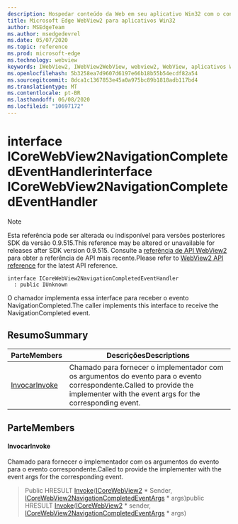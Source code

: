```yaml
---
description: Hospedar conteúdo da Web em seu aplicativo Win32 com o controle WebView2 do Microsoft Edge
title: Microsoft Edge WebView2 para aplicativos Win32
author: MSEdgeTeam
ms.author: msedgedevrel
ms.date: 05/07/2020
ms.topic: reference
ms.prod: microsoft-edge
ms.technology: webview
keywords: IWebView2, IWebView2WebView, webview2, WebView, aplicativos Win32, Win32, Edge, ICoreWebView2, ICoreWebView2Controller, controle do navegador, HTML Edge
ms.openlocfilehash: 5b3258ea7d9607d6197e66b18b55b54ecdf82a54
ms.sourcegitcommit: 8dca1c1367853e45a0a975bc89b1818adb117bd4
ms.translationtype: MT
ms.contentlocale: pt-BR
ms.lasthandoff: 06/08/2020
ms.locfileid: "10697172"
---
```

# <span data-ttu-id="f017a-104">interface ICoreWebView2NavigationCompletedEventHandler</span><span class="sxs-lookup"><span data-stu-id="f017a-104">interface ICoreWebView2NavigationCompletedEventHandler</span></span> 

> [!NOTE]
> <span data-ttu-id="f017a-105">Esta referência pode ser alterada ou indisponível para versões posteriores SDK da versão 0.9.515.</span><span class="sxs-lookup"><span data-stu-id="f017a-105">This reference may be altered or unavailable for releases after SDK version 0.9.515.</span></span> <span data-ttu-id="f017a-106">Consulte a [referência de API WebView2](../../../webview2-api-reference.md) para obter a referência de API mais recente.</span><span class="sxs-lookup"><span data-stu-id="f017a-106">Please refer to [WebView2 API reference](../../../webview2-api-reference.md) for the latest API reference.</span></span>

```
interface ICoreWebView2NavigationCompletedEventHandler
  : public IUnknown
```

<span data-ttu-id="f017a-107">O chamador implementa essa interface para receber o evento NavigationCompleted.</span><span class="sxs-lookup"><span data-stu-id="f017a-107">The caller implements this interface to receive the NavigationCompleted event.</span></span>

## <span data-ttu-id="f017a-108">Resumo</span><span class="sxs-lookup"><span data-stu-id="f017a-108">Summary</span></span>

 <span data-ttu-id="f017a-109">Parte</span><span class="sxs-lookup"><span data-stu-id="f017a-109">Members</span></span>                        | <span data-ttu-id="f017a-110">Descrições</span><span class="sxs-lookup"><span data-stu-id="f017a-110">Descriptions</span></span>
--------------------------------|---------------------------------------------
[<span data-ttu-id="f017a-111">Invocar</span><span class="sxs-lookup"><span data-stu-id="f017a-111">Invoke</span></span>](#invoke) | <span data-ttu-id="f017a-112">Chamado para fornecer o implementador com os argumentos do evento para o evento correspondente.</span><span class="sxs-lookup"><span data-stu-id="f017a-112">Called to provide the implementer with the event args for the corresponding event.</span></span>

## <span data-ttu-id="f017a-113">Parte</span><span class="sxs-lookup"><span data-stu-id="f017a-113">Members</span></span>

#### <span data-ttu-id="f017a-114">Invocar</span><span class="sxs-lookup"><span data-stu-id="f017a-114">Invoke</span></span> 

<span data-ttu-id="f017a-115">Chamado para fornecer o implementador com os argumentos do evento para o evento correspondente.</span><span class="sxs-lookup"><span data-stu-id="f017a-115">Called to provide the implementer with the event args for the corresponding event.</span></span>

> <span data-ttu-id="f017a-116">Public HRESULT [Invoke](#invoke)([ICoreWebView2](icorewebview2.md) \* Sender, [ICoreWebView2NavigationCompletedEventArgs](icorewebview2navigationcompletedeventargs.md) \* args)</span><span class="sxs-lookup"><span data-stu-id="f017a-116">public HRESULT [Invoke](#invoke)([ICoreWebView2](icorewebview2.md) \* sender, [ICoreWebView2NavigationCompletedEventArgs](icorewebview2navigationcompletedeventargs.md) \* args)</span></span>

